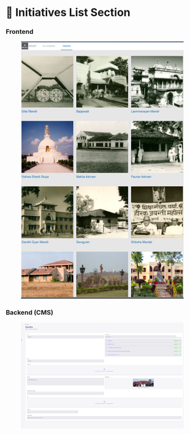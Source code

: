 # 📎 Initiatives List Section

### **Frontend**

<figure><img src="../../../.gitbook/assets/initiative-list-section.png" alt=""><figcaption></figcaption></figure>

### Backend (CMS)

<figure><img src="../../../.gitbook/assets/initiative-list-sectionWardha-cms.png" alt=""><figcaption></figcaption></figure>
